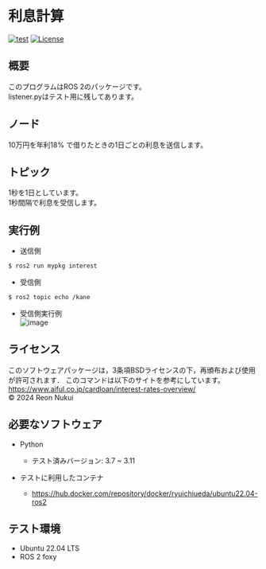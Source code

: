# 利息計算  
[![test](https://github.com/N-Reon/mypkg/actions/workflows/test.yml/badge.svg?branch=main)](https://github.com/N-Reon/mypkg/actions/workflows/test.yml)
[![License](https://img.shields.io/badge/License-BSD_3--Clause-blue.svg)](https://opensource.org/licenses/BSD-3-Clause)  
## 概要  
このプログラムはROS 2のパッケージです。  
listener.pyはテスト用に残してあります。  
  
## ノード  
10万円を年利18%	で借りたときの1日ごとの利息を送信します。 
 
## トピック  
1秒を1日としています。  
1秒間隔で利息を受信します。  

## 実行例
- 送信側
```bash  
$ ros2 run mypkg interest  
```  

- 受信側  
```bash  
$ ros2 topic echo /kane  
```  

- 受信側実行例  
![image](https://github.com/user-attachments/assets/ea4cd4b6-0777-413a-8d96-a50b831f08ab)  

## ライセンス  
このソフトウェアパッケージは，3条項BSDライセンスの下，再頒布および使用が許可されます．
このコマンドは以下のサイトを参考にしています。
https://www.aiful.co.jp/cardloan/interest-rates-overview/  
© 2024 Reon Nukui  

## 必要なソフトウェア
- Python
  - テスト済みバージョン: 3.7 ~ 3.11  

- テストに利用したコンテナ  
  - https://hub.docker.com/repository/docker/ryuichiueda/ubuntu22.04-ros2  
 
## テスト環境
- Ubuntu 22.04 LTS
- ROS 2 foxy
